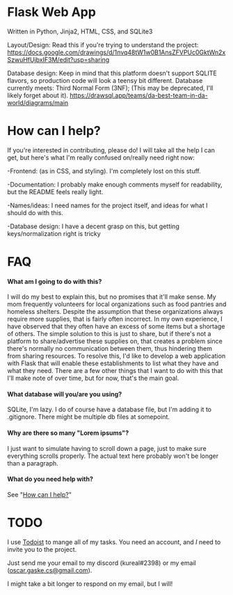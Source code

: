 # Flask Web App
Written in Python, Jinja2, HTML, CSS, and SQLite3

Layout/Design: Read this if you're trying to understand the project: https://docs.google.com/drawings/d/1nvq48tW1w0B1AnsZFVPUc0GktWn2xSzwuHfUjbxIF3M/edit?usp=sharing

Database design: Keep in mind that this platform doesn't support SQLITE flavors, so production code will look a teensy bit different. Database currently meets: Third Normal Form (3NF); (This may be deprecated, I'll likely forget about it). https://drawsql.app/teams/da-best-team-in-da-world/diagrams/main

# How can I help?
If you're interested in contributing, please do! I will take all the help I can get, but here's what I'm really confused on/really need right now:

-Frontend: (as in CSS, and styling). I'm completely lost on this stuff.

-Documentation: I probably make enough comments myself for readability, but the README feels really light. 

-Names/ideas: I need names for the project itself, and ideas for what I should do with this.

-Database design: I have a decent grasp on this, but getting keys/normalization right is tricky

# FAQ
#### What am I going to do with this?
I will do my best to explain this, but no promises that it'll make sense. My mom frequently volunteers for local organizations such as food pantries and homeless shelters. Despite the assumption that these organizations always require more supplies, that is fairly often incorrect. In my own experience, I have observed that they often have an excess of some items but a shortage of others. The simple solution to this is just to share, but if there's not a platform to share/advertise these supplies on, that creates a problem since there's normally no communication between them, thus hindering them from sharing resources. To resolve this, I'd like to develop a web application with Flask that will enable these establishments to list what they have and what they need. There are a few other things that I want to do with this that I'll make note of over time, but for now, that's the main goal.

#### What database will you/are you using?
SQLite, I'm lazy. I do of course have a database file, but I'm adding it to .gitignore. There might be multiple db files at somepoint.

#### Why are there so many "Lorem ipsums"?
I just want to simulate having to scroll down a page, just to make sure everything scrolls properly. The actual text here probably won't be longer than a paragraph.

#### What do you need help with?
See "[How can I help?](#how-can-i-help?)"

# TODO
I use [Todoist](https://todoist.com/app/today) to mange all of my tasks. You need an account, and *I* need to invite you to the project. 

Just send me your email to my discord (kureal#2398) or my email (oscar.gaske.cs@gmail.com). 

I might take a bit longer to respond on my email, but I will!
